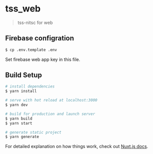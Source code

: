 # tss_web

> tss-nitsc for web

## Firebase configration
```bash
$ cp .env.template .env
```
Set firebase web app key in this file.

## Build Setup

``` bash
# install dependencies
$ yarn install

# serve with hot reload at localhost:3000
$ yarn dev

# build for production and launch server
$ yarn build
$ yarn start

# generate static project
$ yarn generate
```

For detailed explanation on how things work, check out [Nuxt.js docs](https://nuxtjs.org).
